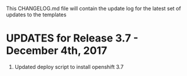 This CHANGELOG.md file will contain the update log for the latest set of updates to the templates

# UPDATES for Release 3.7 - December 4th, 2017

1.  Updated deploy script to install openshift 3.7
